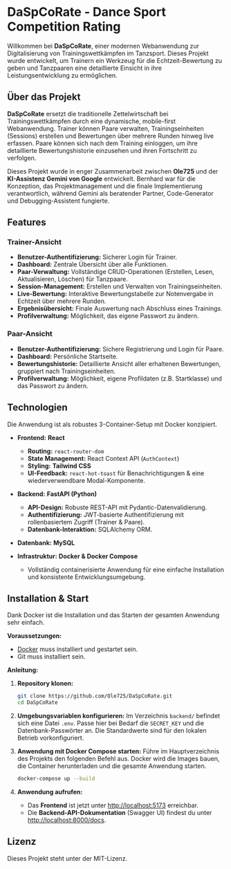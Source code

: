 # DaSpCoRate - Dance Sport Competition Rating

Willkommen bei **DaSpCoRate**, einer modernen Webanwendung zur Digitalisierung von Trainingswettkämpfen im Tanzsport. Dieses Projekt wurde entwickelt, um Trainern ein Werkzeug für die Echtzeit-Bewertung zu geben und Tanzpaaren eine detaillierte Einsicht in ihre Leistungsentwicklung zu ermöglichen.

## Über das Projekt

**DaSpCoRate** ersetzt die traditionelle Zettelwirtschaft bei Trainingswettkämpfen durch eine dynamische, mobile-first Webanwendung. Trainer können Paare verwalten, Trainingseinheiten (Sessions) erstellen und Bewertungen über mehrere Runden hinweg live erfassen. Paare können sich nach dem Training einloggen, um ihre detaillierte Bewertungshistorie einzusehen und ihren Fortschritt zu verfolgen.

Dieses Projekt wurde in enger Zusammenarbeit zwischen **Ole725** und der **KI-Assistenz Gemini von Google** entwickelt. Bernhard war für die Konzeption, das Projektmanagement und die finale Implementierung verantwortlich, während Gemini als beratender Partner, Code-Generator und Debugging-Assistent fungierte.

## Features

### Trainer-Ansicht
*   **Benutzer-Authentifizierung:** Sicherer Login für Trainer.
*   **Dashboard:** Zentrale Übersicht über alle Funktionen.
*   **Paar-Verwaltung:** Vollständige CRUD-Operationen (Erstellen, Lesen, Aktualisieren, Löschen) für Tanzpaare.
*   **Session-Management:** Erstellen und Verwalten von Trainingseinheiten.
*   **Live-Bewertung:** Interaktive Bewertungstabelle zur Notenvergabe in Echtzeit über mehrere Runden.
*   **Ergebnisübersicht:** Finale Auswertung nach Abschluss eines Trainings.
*   **Profilverwaltung:** Möglichkeit, das eigene Passwort zu ändern.

### Paar-Ansicht
*   **Benutzer-Authentifizierung:** Sichere Registrierung und Login für Paare.
*   **Dashboard:** Persönliche Startseite.
*   **Bewertungshistorie:** Detaillierte Ansicht aller erhaltenen Bewertungen, gruppiert nach Trainingseinheiten.
*   **Profilverwaltung:** Möglichkeit, eigene Profildaten (z.B. Startklasse) und das Passwort zu ändern.

## Technologien

Die Anwendung ist als robustes 3-Container-Setup mit Docker konzipiert.

*   **Frontend:** **React**
    *   **Routing:** `react-router-dom`
    *   **State Management:** React Context API (`AuthContext`)
    *   **Styling:** **Tailwind CSS**
    *   **UI-Feedback:** `react-hot-toast` für Benachrichtigungen & eine wiederverwendbare Modal-Komponente.

*   **Backend:** **FastAPI (Python)**
    *   **API-Design:** Robuste REST-API mit Pydantic-Datenvalidierung.
    *   **Authentifizierung:** JWT-basierte Authentifizierung mit rollenbasiertem Zugriff (Trainer & Paare).
    *   **Datenbank-Interaktion:** SQLAlchemy ORM.

*   **Datenbank:** **MySQL**

*   **Infrastruktur:** **Docker & Docker Compose**
    *   Vollständig containerisierte Anwendung für eine einfache Installation und konsistente Entwicklungsumgebung.

## Installation & Start

Dank Docker ist die Installation und das Starten der gesamten Anwendung sehr einfach.

**Voraussetzungen:**
*   [Docker](https://www.docker.com/products/docker-desktop/) muss installiert und gestartet sein.
*   Git muss installiert sein.

**Anleitung:**

1.  **Repository klonen:**
    ```bash
    git clone https://github.com/Ole725/DaSpCoRate.git
    cd DaSpCoRate
    ```

2.  **Umgebungsvariablen konfigurieren:**
    Im Verzeichnis `backend/` befindet sich eine Datei `.env`. Passe hier bei Bedarf die `SECRET_KEY` und die Datenbank-Passwörter an. Die Standardwerte sind für den lokalen Betrieb vorkonfiguriert.

3.  **Anwendung mit Docker Compose starten:**
    Führe im Hauptverzeichnis des Projekts den folgenden Befehl aus. Docker wird die Images bauen, die Container herunterladen und die gesamte Anwendung starten.
    ```bash
    docker-compose up --build
    ```

4.  **Anwendung aufrufen:**
    *   Das **Frontend** ist jetzt unter [http://localhost:5173](http://localhost:5173) erreichbar.
    *   Die **Backend-API-Dokumentation** (Swagger UI) findest du unter [http://localhost:8000/docs](http://localhost:8000/docs).

## Lizenz

Dieses Projekt steht unter der MIT-Lizenz.